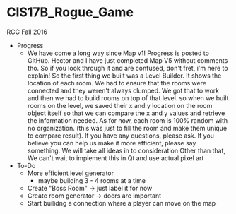# CIS17B_Rogue_Game
RCC Fall 2016 
* Progress
  * We have come a long way since Map v1! Progress is posted to GitHub. Hector and I have just completed Map V5 without comments tho.
   So if you look through it and are confused, don't fret, i'm here to explain! So the first thing we built was a Level Builder.
   It shows the location of each room. We had to ensure that the rooms were connected and they weren't always clumped. We got that to work
   and then we had to build rooms on top of that level. so when we built rooms on the level, we saved their x and y location on the room 
   object itself so that we can compare the x and y values and retrieve the information needed.
   As for now, each room is 100% random with no organization. (this was just to fill the room and make them unique to compare result).
   If you have any questions, please ask.
   If you believe you can help us make it more efficient, please say something. We will take all ideas in to consideration
   Other than that, We can't wait to implement this in Qt and use actual pixel art
* To-Do
  * More efficient level generator
    - maybe building 3 - 4 rooms at a time
  * Create "Boss Room" -> just label it for now
  * Create room generator -> doors are important
  * Start builidng a connection where a player can move on the map
